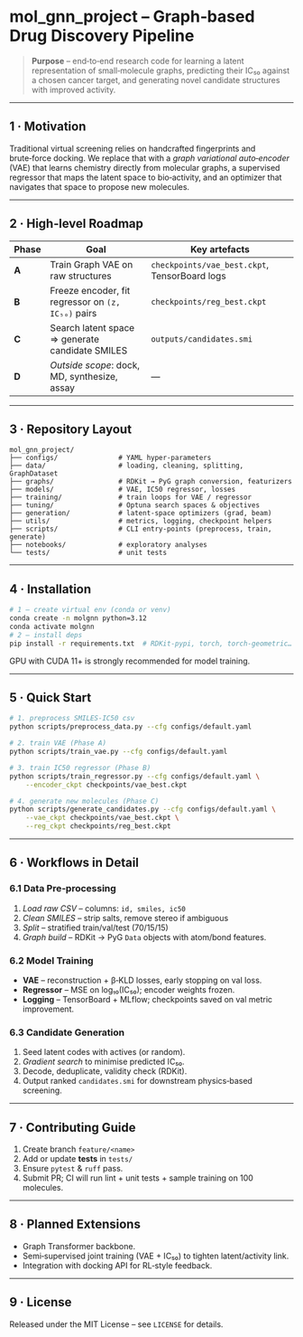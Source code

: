 # mol\_gnn\_project – Graph‑based Drug Discovery Pipeline

> **Purpose** – end‑to‑end research code for learning a latent representation of small‑molecule graphs, predicting their IC₅₀ against a chosen cancer target, and generating novel candidate structures with improved activity.

---

## 1 · Motivation

Traditional virtual screening relies on handcrafted fingerprints and brute‑force docking.  We replace that with a *graph variational auto‑encoder* (VAE) that learns chemistry directly from molecular graphs, a supervised regressor that maps the latent space to bio‑activity, and an optimizer that navigates that space to propose new molecules.

---

## 2 · High‑level Roadmap

| Phase | Goal                                               | Key artefacts                                 |
| ----- |----------------------------------------------------| --------------------------------------------- |
| **A** | Train Graph VAE on raw structures                  | `checkpoints/vae_best.ckpt`, TensorBoard logs |
| **B** | Freeze encoder, fit regressor on `(z, IC₅₀)` pairs | `checkpoints/reg_best.ckpt`                   |
| **C** | Search latent space  ⇒ generate candidate SMILES   | `outputs/candidates.smi`                      |
| **D** | *Outside scope*: dock, MD, synthesize, assay       | —                                             |

---

## 3 · Repository Layout

```text
mol_gnn_project/
├── configs/               # YAML hyper‑parameters
├── data/                  # loading, cleaning, splitting, GraphDataset
├── graphs/                # RDKit → PyG graph conversion, featurizers
├── models/                # VAE, IC50 regressor, losses
├── training/              # train loops for VAE / regressor
├── tuning/                # Optuna search spaces & objectives
├── generation/            # latent‑space optimizers (grad, beam)
├── utils/                 # metrics, logging, checkpoint helpers
├── scripts/               # CLI entry‑points (preprocess, train, generate)
├── notebooks/             # exploratory analyses
└── tests/                 # unit tests
```

---

## 4 · Installation

```bash
# 1 – create virtual env (conda or venv)
conda create -n molgnn python=3.12
conda activate molgnn
# 2 – install deps
pip install -r requirements.txt  # RDKit‑pypi, torch, torch‑geometric…
```

GPU with CUDA 11+ is strongly recommended for model training.

---

## 5 · Quick Start

```bash
# 1. preprocess SMILES‑IC50 csv
python scripts/preprocess_data.py --cfg configs/default.yaml

# 2. train VAE (Phase A)
python scripts/train_vae.py --cfg configs/default.yaml

# 3. train IC50 regressor (Phase B)
python scripts/train_regressor.py --cfg configs/default.yaml \
    --encoder_ckpt checkpoints/vae_best.ckpt

# 4. generate new molecules (Phase C)
python scripts/generate_candidates.py --cfg configs/default.yaml \
    --vae_ckpt checkpoints/vae_best.ckpt \
    --reg_ckpt checkpoints/reg_best.ckpt
```

---

## 6 · Workflows in Detail

### 6.1 Data Pre‑processing

1. *Load raw CSV* – columns: `id, smiles, ic50`
2. *Clean SMILES* – strip salts, remove stereo if ambiguous
3. *Split* – stratified train/val/test (70/15/15)
4. *Graph build* – RDKit → PyG `Data` objects with atom/bond features.

### 6.2 Model Training

- **VAE** – reconstruction + β‑KLD losses, early stopping on val loss.
- **Regressor** – MSE on log₁₀(IC₅₀); encoder weights frozen.
- **Logging** – TensorBoard + MLflow; checkpoints saved on val metric improvement.

### 6.3 Candidate Generation

1. Seed latent codes with actives (or random).
2. *Gradient search* to minimise predicted IC₅₀.
3. Decode, deduplicate, validity check (RDKit).
4. Output ranked `candidates.smi` for downstream physics‑based screening.

---

## 7 · Contributing Guide

1. Create branch `feature/<name>`
2. Add or update **tests** in `tests/`
3. Ensure `pytest` & `ruff` pass.
4. Submit PR; CI will run lint + unit tests + sample training on 100 molecules.

---

## 8 · Planned Extensions

- Graph Transformer backbone.
- Semi‑supervised joint training (VAE + IC₅₀) to tighten latent/activity link.
- Integration with docking API for RL‑style feedback.

---

## 9 · License

Released under the MIT License – see `LICENSE` for details.


